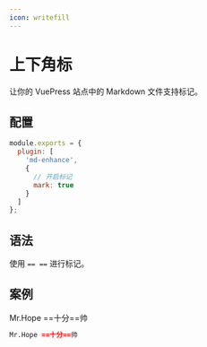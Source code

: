 ```yaml
---
icon: writefill
---
```


# 上下角标

让你的 VuePress 站点中的 Markdown 文件支持标记。

## 配置

```js {6}
module.exports = {
  plugin: [
    'md-enhance',
    {
      // 开启标记
      mark: true
    }
  ]
};
```

## 语法

使用 `== ==` 进行标记。

## 案例

Mr.Hope ==十分==帅

```md
Mr.Hope ==十分==帅
```
